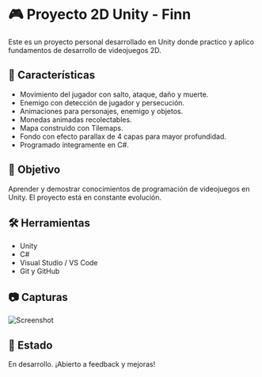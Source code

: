 # 🎮 Proyecto 2D Unity - Finn

Este es un proyecto personal desarrollado en Unity donde practico y aplico fundamentos de desarrollo de videojuegos 2D.

## 🧩 Características

- Movimiento del jugador con salto, ataque, daño y muerte.
- Enemigo con detección de jugador y persecución.
- Animaciones para personajes, enemigo y objetos.
- Monedas animadas recolectables.
- Mapa construido con Tilemaps.
- Fondo con efecto parallax de 4 capas para mayor profundidad.
- Programado íntegramente en C#.

## 🚀 Objetivo

Aprender y demostrar conocimientos de programación de videojuegos en Unity. El proyecto está en constante evolución.

## 🛠️ Herramientas

- Unity
- C#
- Visual Studio / VS Code
- Git y GitHub

## 📷 Capturas

![Screenshot](ruta/a/una/captura.png)

## 📌 Estado

En desarrollo. ¡Abierto a feedback y mejoras!
